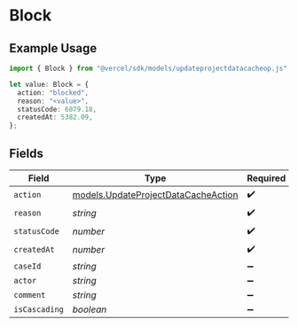 # Block

## Example Usage

```typescript
import { Block } from "@vercel/sdk/models/updateprojectdatacacheop.js";

let value: Block = {
  action: "blocked",
  reason: "<value>",
  statusCode: 6879.18,
  createdAt: 5382.09,
};
```

## Fields

| Field                                                                            | Type                                                                             | Required                                                                         | Description                                                                      |
| -------------------------------------------------------------------------------- | -------------------------------------------------------------------------------- | -------------------------------------------------------------------------------- | -------------------------------------------------------------------------------- |
| `action`                                                                         | [models.UpdateProjectDataCacheAction](../models/updateprojectdatacacheaction.md) | :heavy_check_mark:                                                               | N/A                                                                              |
| `reason`                                                                         | *string*                                                                         | :heavy_check_mark:                                                               | N/A                                                                              |
| `statusCode`                                                                     | *number*                                                                         | :heavy_check_mark:                                                               | N/A                                                                              |
| `createdAt`                                                                      | *number*                                                                         | :heavy_check_mark:                                                               | N/A                                                                              |
| `caseId`                                                                         | *string*                                                                         | :heavy_minus_sign:                                                               | N/A                                                                              |
| `actor`                                                                          | *string*                                                                         | :heavy_minus_sign:                                                               | N/A                                                                              |
| `comment`                                                                        | *string*                                                                         | :heavy_minus_sign:                                                               | N/A                                                                              |
| `isCascading`                                                                    | *boolean*                                                                        | :heavy_minus_sign:                                                               | N/A                                                                              |